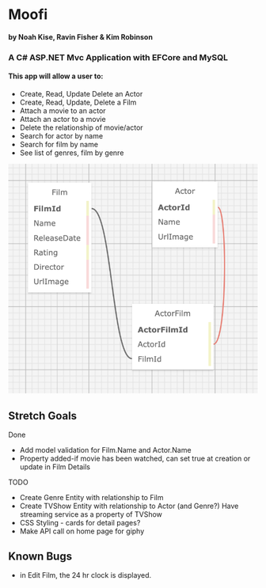 # Moofi

#### by Noah Kise, Ravin Fisher & Kim Robinson

### A C# ASP.NET Mvc Application with EFCore and MySQL

#### This app will allow a user to:
- Create, Read, Update Delete an Actor
- Create, Read, Update, Delete a Film
- Attach a movie to an actor
- Attach an actor to a movie
- Delete the relationship of movie/actor
- Search for actor by name
- Search for film by name
- See list of genres, film by genre

![sql relationship diagram](./MovieDatabase/wwwroot/assets/images/sql_design.png)

## Stretch Goals
Done
* Add model validation for Film.Name and Actor.Name
* Property added-if movie has been watched, can set true at creation or update in Film Details

TODO
* Create Genre Entity with relationship to Film
* Create TVShow Entity with relationship to Actor (and Genre?) Have streaming service as a property of TVShow
* CSS Styling - cards for detail pages?
* Make API call on home page for giphy

## Known Bugs
- in Edit Film, the 24 hr clock is displayed.
